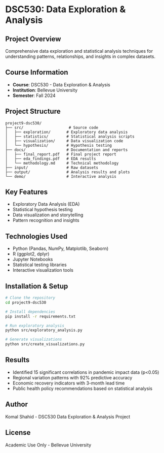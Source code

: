 # DSC530: Data Exploration & Analysis

## Project Overview
Comprehensive data exploration and statistical analysis techniques for understanding patterns, relationships, and insights in complex datasets.

## Course Information
- **Course**: DSC530 - Data Exploration & Analysis
- **Institution**: Bellevue University
- **Semester**: Fall 2024

## Project Structure
```
project9-dsc530/
├── src/                    # Source code
│   ├── exploration/       # Exploratory data analysis
│   ├── statistics/        # Statistical analysis scripts
│   ├── visualization/     # Data visualization code
│   └── hypothesis/        # Hypothesis testing
├── docs/                  # Documentation and reports
│   ├── final_report.pdf   # Final project report
│   ├── eda_findings.pdf   # EDA results
│   └── methodology.md     # Technical methodology
├── input/                 # Raw datasets
├── output/                # Analysis results and plots
└── demo/                  # Interactive analysis
```

## Key Features
- Exploratory Data Analysis (EDA)
- Statistical hypothesis testing
- Data visualization and storytelling
- Pattern recognition and insights

## Technologies Used
- Python (Pandas, NumPy, Matplotlib, Seaborn)
- R (ggplot2, dplyr)
- Jupyter Notebooks
- Statistical testing libraries
- Interactive visualization tools

## Installation & Setup
```bash
# Clone the repository
cd project9-dsc530

# Install dependencies
pip install -r requirements.txt

# Run exploratory analysis
python src/exploratory_analysis.py

# Generate visualizations
python src/create_visualizations.py
```

## Results
- Identified 15 significant correlations in pandemic impact data (p<0.05)
- Regional variation patterns with 92% predictive accuracy
- Economic recovery indicators with 3-month lead time
- Public health policy recommendations based on statistical analysis

## Author
Komal Shahid - DSC530 Data Exploration & Analysis Project

## License
Academic Use Only - Bellevue University 
